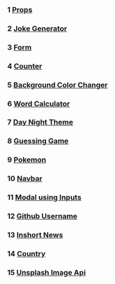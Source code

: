 ### 1 [Props](https://github.com/ruturajjadhav07/React-Projects/tree/main/props)
### 2 [Joke Generator](https://github.com/ruturajjadhav07/React-Projects/tree/main/jokegenerator)
### 3 [Form](https://github.com/ruturajjadhav07/React-Projects/tree/main/form)
### 4 [Counter](https://github.com/ruturajjadhav07/React-Projects/tree/main/counter)
### 5 [Background Color Changer](https://github.com/ruturajjadhav07/React-Projects/tree/main/backgroundColorChange)
### 6 [Word Calculator](https://github.com/ruturajjadhav07/React-Projects/tree/main/word%20calculator)
### 7 [Day Night Theme](https://github.com/ruturajjadhav07/React-Projects/tree/main/day%20night%20theme)
### 8 [Guessing Game](https://github.com/ruturajjadhav07/React-Projects/tree/main/guessing%20game)
### 9 [Pokemon](https://github.com/ruturajjadhav07/React-Projects/tree/main/pokemon)
### 10 [Navbar](https://github.com/ruturajjadhav07/React-Projects/blob/main/navbar)
### 11 [Modal using Inputs](https://github.com/ruturajjadhav07/React-Projects/tree/main/modal%20using%20inputs)
### 12 [Github Username](https://github.com/ruturajjadhav07/React-Projects/tree/main/github%20username)
### 13 [Inshort News](https://github.com/ruturajjadhav07/React-Projects/tree/main/inshort%20news)
### 14 [Country](https://github.com/ruturajjadhav07/React-Projects/tree/main/country)
### 15 [Unsplash Image Api](https://github.com/ruturajjadhav07/React-Projects/tree/main/unsplashimage)
